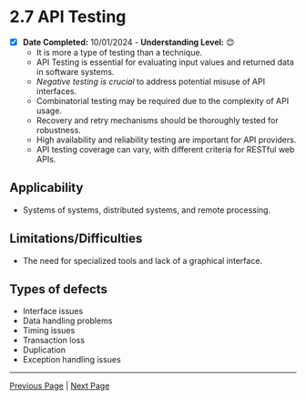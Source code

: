 # 2.7 API Testing

- [x] **Date Completed:** 10/01/2024 - **Understanding Level:** 😊
  - It is more a type of testing than a technique.
  - API Testing is essential for evaluating input values and returned data in software systems.
  - _Negative testing is crucial_ to address potential misuse of API interfaces.
  - Combinatorial testing may be required due to the complexity of API usage.
  - Recovery and retry mechanisms should be thoroughly tested for robustness.
  - High availability and reliability testing are important for API providers.
  - API testing coverage can vary, with different criteria for RESTful web APIs.

## Applicability

- Systems of systems, distributed systems, and remote processing.

## Limitations/Difficulties

- The need for specialized tools and lack of a graphical interface.

## Types of defects

- Interface issues
- Data handling problems
- Timing issues
- Transaction loss
- Duplication
- Exception handling issues

---

[Previous Page](2.6-basis-path-testing.md) | [Next Page](2.8-selecting-a-white-box-test-technique.md)
